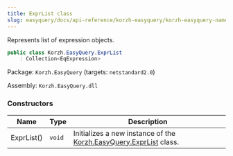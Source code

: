 ```yaml
---
title: ExprList class
slug: easyquery/docs/api-reference/korzh-easyquery/korzh-easyquery-namespace/exprlist-class
---
```



Represents list of expression objects.
```csharp
public class Korzh.EasyQuery.ExprList
    : Collection<EqExpression>

```
Package: `Korzh.EasyQuery` (targets: `netstandard2.0`)

Assembly: `Korzh.EasyQuery.dll`

### Constructors

| Name | Type | Description | 
| --- | --- | --- | 
| ExprList() | `void` | Initializes a new instance of the [Korzh.EasyQuery.ExprList](/api-reference/korzh-easyquery/korzh-easyquery-namespace/exprlist-class) class. |